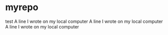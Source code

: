 # myrepo
test
A line I wrote on my local computer
A line I wrote on my local computer
A line I wrote on my local computer

